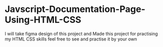 # Javscript-Documentation-Page-Using-HTML-CSS
I will take figma design of this project and Made this project for practising my HTML CSS skills feel free to see and practise it by your own
